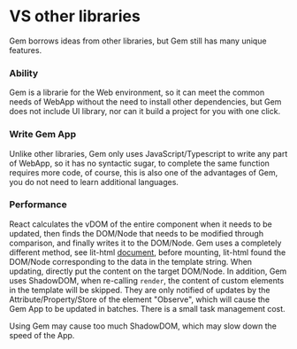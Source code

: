 # VS other libraries

Gem borrows ideas from other libraries, but Gem still has many unique features.

### Ability

Gem is a librarie for the Web environment, so it can meet the common needs of WebApp without the need to install other dependencies, but Gem does not include UI library, nor can it build a project for you with one click.

### Write Gem App

Unlike other libraries, Gem only uses JavaScript/Typescript to write any part of WebApp, so it has no syntactic sugar, to complete the same function requires more code, of course, this is also one of the advantages of Gem, you do not need to learn additional languages.

### Performance

React calculates the vDOM of the entire component when it needs to be updated, then finds the DOM/Node that needs to be modified through comparison, and finally writes it to the DOM/Node. Gem uses a completely different method, see lit-html [document](https://github.com/Polymer/lit-html/wiki/How-it-Works), before mounting, lit-html found the DOM/Node corresponding to the data in the template string. When updating, directly put the content on the target DOM/Node. In addition, Gem uses ShadowDOM, when re-calling `render`, the content of custom elements in the template will be skipped. They are only notified of updates by the Attribute/Property/Store of the element "Observe", which will cause the Gem App to be updated in batches. There is a small task management cost.

Using Gem may cause too much ShadowDOM, which may slow down the speed of the App.
